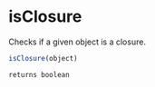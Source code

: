 # isClosure

Checks if a given object is a closure.

```javascript
isClosure(object)
```

```javascript
returns boolean
```
